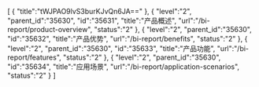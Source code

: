 [
	{
		"title":"tWJPAO9lvS3burKJvQn6JA=="
	},
	{
		"level":"2",
		"parent_id":"35630",
		"id":"35631",
		"title":"产品概述",
		"url":"/bi-report/product-overview",
		"status":"2"
	},
	{
		"level":"2",
		"parent_id":"35630",
		"id":"35632",
		"title":"产品优势",
		"url":"/bi-report/benefits",
		"status":"2"
	},
	{
		"level":"2",
		"parent_id":"35630",
		"id":"35633",
		"title":"产品功能",
		"url":"/bi-report/features",
		"status":"2"
	},
	{
		"level":"2",
		"parent_id":"35630",
		"id":"35634",
		"title":"应用场景",
		"url":"/bi-report/application-scenarios",
		"status":"2"
	}
]